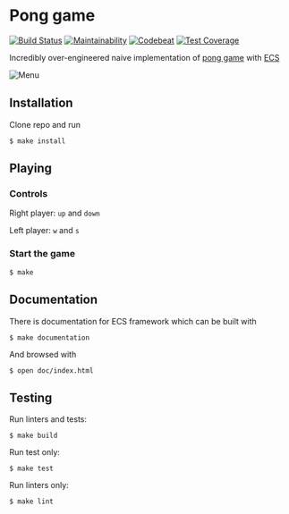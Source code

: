 # Pong game
[![Build Status](https://travis-ci.org/jbmeerkat/pong.svg?branch=master)](https://travis-ci.org/jbmeerkat/pong)
[![Maintainability](https://api.codeclimate.com/v1/badges/ffbbfd5be6a58ddda818/maintainability)](https://codeclimate.com/github/jbmeerkat/pong/maintainability)
[![Codebeat](https://codebeat.co/badges/8c86445d-2532-4554-bf8f-8e6a6238ae84)](https://codebeat.co/projects/github-com-jbmeerkat-ruby_games-master)
[![Test Coverage](https://api.codeclimate.com/v1/badges/ffbbfd5be6a58ddda818/test_coverage)](https://codeclimate.com/github/jbmeerkat/pong/test_coverage)

Incredibly over-engineered naive implementation of [pong game](https://en.wikipedia.org/wiki/Pong) with [ECS](https://en.wikipedia.org/wiki/Entity%E2%80%93component%E2%80%93system)

![Menu](https://i.imgur.com/xYqXY8S.png)

## Installation

Clone repo and run

`$ make install`

## Playing

### Controls

Right player: `up` and `down`

Left player: `w` and `s`

### Start the game

`$ make`

## Documentation

There is documentation for ECS framework which can be built with

`$ make documentation`

And browsed with

`$ open doc/index.html`

## Testing

Run linters and tests:

`$ make build`

Run test only:

`$ make test`

Run linters only:

`$ make lint`

